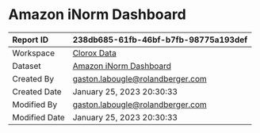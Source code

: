 



# Amazon iNorm Dashboard

|Report ID|238db685-61fb-46bf-b7fb-98775a193def|
| :--- | :--- |
|Workspace|[Clorox Data](../Workspaces/Clorox-Data.md)|
|Dataset|[Amazon iNorm Dashboard](../Datasets/Amazon-iNorm-Dashboard.md)|
|Created By|gaston.labougle@rolandberger.com|
|Created Date|January 25, 2023 20:30:33|
|Modified By|gaston.labougle@rolandberger.com|
|Modified Date|January 25, 2023 20:30:33|
